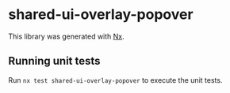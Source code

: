 # shared-ui-overlay-popover

This library was generated with [Nx](https://nx.dev).

## Running unit tests

Run `nx test shared-ui-overlay-popover` to execute the unit tests.
